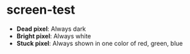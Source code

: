 # screen-test

- **Dead pixel**: Always dark
- **Bright pixel**: Always white
- **Stuck pixel**: Always shown in one color of red, green, blue
